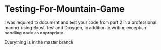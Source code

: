 # Testing-For-Mountain-Game
I was required to document and test your code from part 2 in a professional manner using Boost Test and Doxygen, in addition to writing exception handling code as appropriate.

Everything is in the master branch
